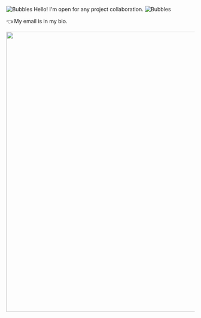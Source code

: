 ![Bubbles](https://github.com/hazeljpw/hazeljpw/assets/133815478/e458f138-74d1-40ec-9ea7-afe325411419) 
 Hello! I'm open for any project collaboration. 
![Bubbles](https://github.com/hazeljpw/hazeljpw/assets/133815478/12f8b330-bfae-4b7a-8f59-d7fbf6fb9622)

:point_left: My email is in my bio.

<img src="https://user-images.githubusercontent.com/74038190/212747903-e9bdf048-2dc8-41f9-b973-0e72ff07bfba.gif" width="750">
